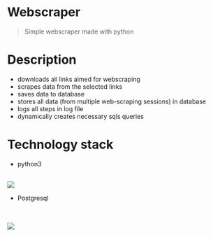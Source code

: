 # Webscraper
> Simple webscraper made with python

# Description

- downloads all links aimed for webscraping
- scrapes data from the selected links 
- saves data to database 
- stores all data (from multiple web-scraping sessions) in database
- logs all steps in log file 
- dynamically creates necessary sqls queries 

# Technology stack

* python3 
<br>
<img src="https://www.python.org/static/community_logos/python-powered-w-200x80.png">
<br>

* Postgresql
<br>
<br>
<img src="https://wiki.postgresql.org/images/3/30/PostgreSQL_logo.3colors.120x120.png">
<br>


